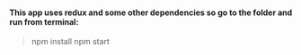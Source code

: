 #### This app uses redux and some other dependencies so go to the folder and run from terminal:
> npm install
> npm start
